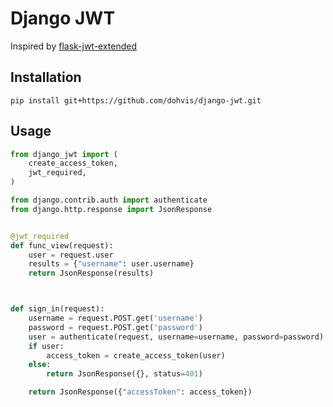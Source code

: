 # Django JWT

Inspired by [flask-jwt-extended](https://github.com/vimalloc/flask-jwt-extended)

## Installation

`pip install git+https://github.com/dohvis/django-jwt.git`

## Usage

```python
from django_jwt import (
    create_access_token,
    jwt_required,
)

from django.contrib.auth import authenticate
from django.http.response import JsonResponse


@jwt_required
def func_view(request):
    user = request.user
    results = {"username": user.username}
    return JsonResponse(results)



def sign_in(request):
    username = request.POST.get('username')
    password = request.POST.get('password')
    user = authenticate(request, username=username, password=password)
    if user:
        access_token = create_access_token(user)
    else:
        return JsonResponse({}, status=401)

    return JsonResponse({"accessToken": access_token})
```

